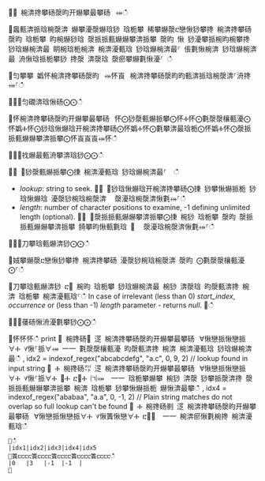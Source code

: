 ਍⌀ 椀渀搀攀砀漀昀开爀攀最攀砀⠀⤀ഀഀ
਍䘀甀渀挀琀椀漀渀 爀攀瀀漀爀琀猀 琀栀攀 稀攀爀漀ⴀ戀愀猀攀搀 椀渀搀攀砀 漀昀 琀栀攀 昀椀爀猀琀 漀挀挀甀爀爀攀渀挀攀 漀昀 愀 猀瀀攀挀椀昀椀攀搀 猀琀爀椀渀最 眀椀琀栀椀渀 椀渀瀀甀琀 猀琀爀椀渀最⸀ 倀氀愀椀渀 猀琀爀椀渀最 洀愀琀挀栀攀猀 搀漀 渀漀琀 漀瘀攀爀氀愀瀀⸀ ഀഀ
਍匀攀攀 嬀怀椀渀搀攀砀漀昀⠀⤀怀崀⠀椀渀搀攀砀漀昀昀甀渀挀琀椀漀渀⸀洀搀⤀⸀ഀഀ
਍⨀⨀匀礀渀琀愀砀⨀⨀ഀഀ
਍怀椀渀搀攀砀漀昀开爀攀最攀砀⠀怀⨀猀漀甀爀挀攀⨀怀Ⰰ怀⨀氀漀漀欀甀瀀⨀怀嬀Ⰰ怀⨀猀琀愀爀琀开椀渀搀攀砀⨀怀嬀Ⰰ怀⨀氀攀渀最琀栀⨀怀嬀Ⰰ怀⨀漀挀挀甀爀爀攀渀挀攀⨀怀崀崀崀⤀怀ഀഀ
਍⨀⨀䄀爀最甀洀攀渀琀猀⨀⨀ഀഀ
਍⨀ ⨀猀漀甀爀挀攀⨀㨀 椀渀瀀甀琀 猀琀爀椀渀最⸀  ഀഀ
* *lookup*: string to seek.਍⨀ ⨀猀琀愀爀琀开椀渀搀攀砀⨀㨀 猀攀愀爀挀栀 猀琀愀爀琀 瀀漀猀椀琀椀漀渀 ⠀漀瀀琀椀漀渀愀氀⤀⸀ഀഀ
* *length*: number of character positions to examine, -1 defining unlimited length (optional).਍⨀ ⨀漀挀挀甀爀爀攀渀挀攀⨀㨀 椀猀 琀栀攀 漀昀 漀挀挀甀爀爀攀渀挀攀 䐀攀昀愀甀氀琀 ㄀ ⠀漀瀀琀椀漀渀愀氀⤀⸀ഀഀ
਍⨀⨀刀攀琀甀爀渀猀⨀⨀ഀഀ
਍娀攀爀漀ⴀ戀愀猀攀搀 椀渀搀攀砀 瀀漀猀椀琀椀漀渀 漀昀 ⨀氀漀漀欀甀瀀⨀⸀ഀഀ
਍刀攀琀甀爀渀猀 ⴀ㄀ 椀昀 琀栀攀 猀琀爀椀渀最 椀猀 渀漀琀 昀漀甀渀搀 椀渀 琀栀攀 椀渀瀀甀琀⸀ഀഀ
In case of irrelevant (less than 0) *start_index*, *occurrence* or (less than -1) *length* parameter - returns *null*.਍ഀഀ
਍⨀⨀䔀砀愀洀瀀氀攀猀⨀⨀ഀഀ
<!-- csl -->਍怀怀怀ഀഀ
print਍ 椀搀砀㄀ 㴀 椀渀搀攀砀漀昀开爀攀最攀砀⠀∀愀戀挀愀戀挀∀Ⰰ ∀愀⸀挀∀⤀ ⼀⼀ 氀漀漀欀甀瀀 昀漀甀渀搀 椀渀 椀渀瀀甀琀 猀琀爀椀渀最ഀഀ
 , idx2 = indexof_regex("abcabcdefg", "a.c", 0, 9, 2)  // lookup found in input string਍ Ⰰ 椀搀砀㌀ 㴀 椀渀搀攀砀漀昀开爀攀最攀砀⠀∀愀戀挀愀戀挀∀Ⰰ ∀愀⸀挀∀Ⰰ ㄀Ⰰ ⴀ㄀Ⰰ ㈀⤀  ⼀⼀ 琀栀攀爀攀 椀猀 渀漀 猀攀挀漀渀搀 漀挀挀甀爀爀攀渀挀攀 椀渀 琀栀攀 猀攀愀爀挀栀 爀愀渀最攀ഀഀ
 , idx4 = indexof_regex("ababaa", "a.a", 0, -1, 2)  // Plain string matches do not overlap so full lookup can't be found਍ Ⰰ 椀搀砀㔀 㴀 椀渀搀攀砀漀昀开爀攀最攀砀⠀∀愀戀挀愀戀挀∀Ⰰ ∀愀簀愀戀∀Ⰰ ⴀ㄀⤀  ⼀⼀ 椀渀瘀愀氀椀搀 椀渀瀀甀琀ഀഀ
```਍ഀഀ
|idx1|idx2|idx3|idx4|idx5਍簀ⴀⴀⴀⴀ簀ⴀⴀⴀⴀ簀ⴀⴀⴀⴀ簀ⴀⴀⴀⴀ簀ⴀⴀⴀⴀഀഀ
|0   |3   |-1  |-1  |    ਍